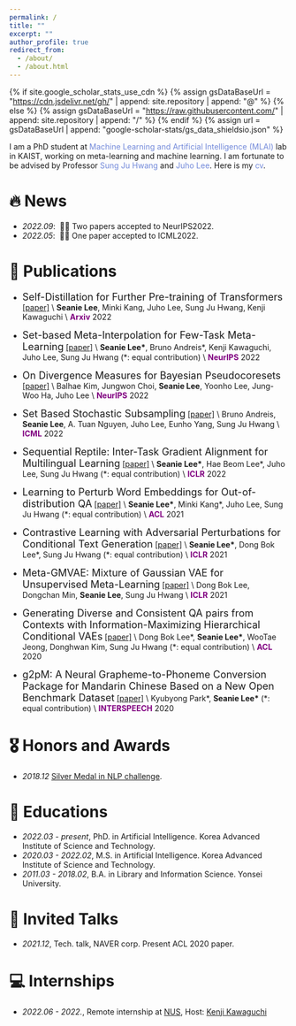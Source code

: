 ```yaml
---
permalink: /
title: ""
excerpt: ""
author_profile: true
redirect_from: 
  - /about/
  - /about.html
---
```


{% if site.google_scholar_stats_use_cdn %}
{% assign gsDataBaseUrl = "https://cdn.jsdelivr.net/gh/" | append: site.repository | append: "@" %}
{% else %}
{% assign gsDataBaseUrl = "https://raw.githubusercontent.com/" | append: site.repository | append: "/" %}
{% endif %}
{% assign url = gsDataBaseUrl | append: "google-scholar-stats/gs_data_shieldsio.json" %}

<span class='anchor' id='about-me'></span>

I am a PhD student at <a href="https://www.mlai-kaist.com/" style="color: #7289da; text-decoration: none;">Machine Learning and Artificial Intelligence (MLAI)</a> lab in KAIST, working on meta-learning and machine learning. I am fortunate to be advised by Professor <a href="http://www.sungjuhwang.com/" style="color: #7289da; text-decoration: none;">Sung Ju Hwang</a> and <a href="https://juho-lee.github.io/" style="color: #7289da; text-decoration: none;">Juho Lee</a>. Here is my <a href="https://seanie12.github.io/assets/cv.pdf" class="link-in-list" style="color: #7289da; text-decoration: none;"> cv</a>.




# 🔥 News 
- *2022.09*: &nbsp;🎉🎉 Two papers accepted to NeurIPS2022. 
- *2022.05*: &nbsp;🎉🎉 One paper accepted to ICML2022. 
<!-- - *2022.02*: &nbsp;🎉🎉 Lorem ipsum dolor sit amet, consectetur adipiscing elit. Vivamus ornare aliquet ipsum, ac tempus justo dapibus sit amet.  -->

# 📝 Publications 

- <font size="4">Self-Distillation for Further Pre-training of Transformers</font>
[[paper]](http://arxiv.org/abs/2210.02871) \\
 **Seanie Lee**, Minki Kang,  Juho Lee, Sung Ju Hwang, Kenji Kawaguchi  \\
<span style="color:purple">**Arxiv**</span> 2022

- <font size="4">Set-based Meta-Interpolation for Few-Task Meta-Learning</font>
[[paper]](https://arxiv.org/abs/2205.09990) \\
 **Seanie Lee\***, Bruno Andreis\*, Kenji Kawaguchi, Juho Lee, Sung Ju Hwang (\*: equal contribution) \\
<span style="color:purple">**NeurIPS**</span> 2022


- <font size="4">On Divergence Measures for Bayesian Pseudocoresets</font>
[[paper]](https://nips.cc/Conferences/2022/Schedule?showEvent=54418) \\
 Balhae Kim, Jungwon Choi, **Seanie Lee**, Yoonho Lee, Jung-Woo Ha, Juho Lee \\
<span style="color:purple">**NeurIPS**</span> 2022


- <font size="4">Set Based Stochastic Subsampling</font>
[[paper]](https://arxiv.org/abs/2006.14222) \\
Bruno Andreis, **Seanie Lee**, A. Tuan Nguyen, Juho Lee, Eunho Yang, Sung Ju Hwang \\
<span style="color:purple">**ICML**</span> 2022

- <font size="4">Sequential Reptile: Inter-Task Gradient Alignment for Multilingual Learning</font>
[[paper]](https://openreview.net/forum?id=ivQruZvXxtz) \\
**Seanie Lee\***, Hae Beom Lee\*, Juho Lee, Sung Ju Hwang (\*: equal contribution) \\
<span style="color:purple">**ICLR**</span> 2022

- <font size="4">Learning to Perturb Word Embeddings for Out-of-distribution QA</font>
[[paper]](https://aclanthology.org/2021.acl-long.434/) \\
**Seanie Lee\***, Minki Kang\*, Juho Lee, Sung Ju Hwang (\*: equal contribution) \\
<span style="color:purple">**ACL**</span> 2021

- <font size="4">Contrastive Learning with Adversarial Perturbations for Conditional Text Generation</font>
[[paper]](https://openreview.net/forum?id=Wga_hrCa3P3) \\
**Seanie Lee\***, Dong Bok Lee\*, Sung Ju Hwang (\*: equal contribution) \\
<span style="color:purple">**ICLR**</span> 2021


- <font size="4">Meta-GMVAE: Mixture of Gaussian VAE for Unsupervised Meta-Learning</font>
[[paper]](https://openreview.net/forum?id=wS0UFjsNYjn) \\
Dong Bok Lee, Dongchan Min, **Seanie Lee**, Sung Ju Hwang \\
<span style="color:purple">**ICLR**</span> 2021


- <font size="4">Generating Diverse and Consistent QA pairs from Contexts with Information-Maximizing Hierarchical Conditional VAEs</font>
[[paper]](https://aclanthology.org/2020.acl-main.20/) \\
 Dong Bok Lee\*, **Seanie Lee\***, WooTae Jeong, Donghwan Kim, Sung Ju Hwang (\*: equal contribution) \\
<span style="color:purple">**ACL**</span> 2020


- <font size="4">g2pM: A Neural Grapheme-to-Phoneme Conversion Package for Mandarin Chinese Based on a New Open Benchmark Dataset</font>
[[paper]](https://www.isca-speech.org/archive_v0/Interspeech_2020/pdfs/1094.pdf) \\
Kyubyong Park\*, **Seanie Lee\*** (\*: equal contribution) \\
<span style="color:purple">**INTERSPEECH**</span> 2020




# 🎖 Honors and Awards
- *2018.12* [Silver Medal in NLP challenge](https://github.com/monologg/naver-nlp-challenge-2018).
<!-- - *2021.09* Lorem ipsum dolor sit amet, consectetur adipiscing elit. Vivamus ornare aliquet ipsum, ac tempus justo dapibus sit amet.  -->

# 📖 Educations
- *2022.03 - present*, PhD. in Artificial Intelligence. Korea Advanced Institute of Science and Technology.
- *2020.03 - 2022.02*, M.S. in Artificial Intelligence. Korea Advanced Institute of Science and Technology.
- *2011.03 - 2018.02*, B.A. in Library and Information Science. Yonsei University.
<!-- - *2008.03 - 2011.02*, Hanyoung Foreign Language High School. -->

# 💬 Invited Talks
- *2021.12*, Tech. talk, NAVER corp. Present ACL 2020 paper. 
<!-- - *2021.03*, Lorem ipsum dolor sit amet, consectetur adipiscing elit. Vivamus ornare aliquet ipsum, ac tempus justo dapibus sit amet.  \| [\[video\]](https://github.com/) -->

# 💻 Internships
- *2022.06 - 2022.*, Remote internship at [NUS](https://ml.comp.nus.edu.sg/), Host: [Kenji Kawaguchi](https://ml.comp.nus.edu.sg/kawaguchi)
